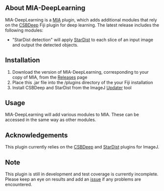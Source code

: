 About MIA-DeepLearning
------------------
MIA-DeepLearning is a [MIA](https://github.com/mianalysis/MIA) plugin, which adds additional modules that rely on the [CSBDeep](https://imagej.net/plugins/csbdeep) Fiji plugin for deep learning.  The latest release includes the following modules:
- "StarDist detection" will apply [StarDist](https://imagej.net/plugins/stardist) to each slice of an input image and output the detected objects.

Installation
------------
1. Download the version of MIA-DeepLearning, corresponding to your copy of MIA, from the [Releases](https://github.com/mianalysis/mia-deeplearning/releases) page
2. Place this .jar file into the /plugins directory of the your Fiji installation
3. Install CSBDeep and StarDist from the ImageJ [Updater](https://imagej.net/Updater) tool 

Usage
-----
MIA-DeepLearning will add various modules to MIA.  These can be accessed in the same way as other modules.

Acknowledgements
----------------
This plugin currently relies on the [CSBDeep](https://imagej.net/plugins/csbdeep) and [StarDist](https://imagej.net/plugins/stardist) plugins for ImageJ.

Note
----
This plugin is still in development and test coverage is currently incomplete.  Please keep an eye on results and add an [issue](https://github.com/mianalysis/mia-deeplearning/issues) if any problems are encountered.
